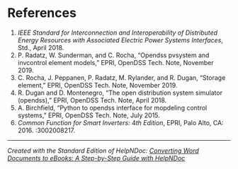 # References

1. *IEEE Standard for Interconnection and Interoperability of Distributed Energy Resources with Associated Electric Power Systems Interfaces*, Std., April 2018.
1. P. Radatz, W. Sunderman, and C. Rocha, “Opendss pvsystem and invcontrol element models,” EPRI, OpenDSS Tech. Note, November 2019.
1. C. Rocha, J. Peppanen, P. Radatz, M. Rylander, and R. Dugan, “Storage element,” EPRI, OpenDSS Tech. Note, November 2019.
1. R. Dugan and D. Montenegro, “The open distribution system simulator (opendss),” EPRI, OpenDSS Tech. Note, April 2018.
1. A. Birchfield, “Python to opendss interface for mopdeling control systems,” EPRI, OpenDSS Tech. Note, July 2015.
1. *Common Function for Smart Inverters:* 4*th Edition*, EPRI, Palo Alto, CA: 2016. :3002008217.

***
_Created with the Standard Edition of HelpNDoc: [Converting Word Documents to eBooks: A Step-by-Step Guide with HelpNDoc](<https://www.helpndoc.com/step-by-step-guides/how-to-convert-a-word-docx-file-to-an-epub-or-kindle-ebook/>)_
